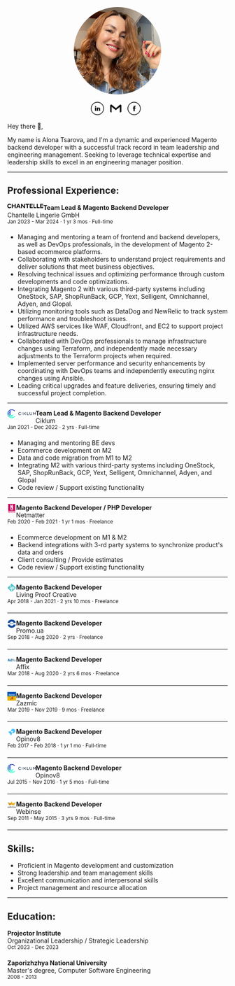 <p align='center'><img height="200" style="border-radius: 50%;" title="Alona Tsarova" src="img/alona_tsarova.jpg"/></p>

<p align='center'>
<a href="https://www.linkedin.com/in/atsareva/" target="_blank"><img height="30" title="LinkedIn" src="img/linkedin.png"/></a>&nbsp;&nbsp;
<a href="mailto:tsareva.as@gmail.com" target="_blank"><img height="30" title="Gmail" src="img/gmail.png"/></a>&nbsp;&nbsp;
<a href="https://www.facebook.com/alena.tsareva.1/" target="_blank"><img height="30" title="Facebook" src="img/facebook.png"/></a>&nbsp;&nbsp;
</p>


Hey there 👋,

My name is Alona Tsarova, and I'm a dynamic and experienced Magento backend developer with a successful track record in team leadership and engineering management. 
Seeking to leverage technical expertise and leadership skills to excel in an engineering manager position.

---

Professional Experience:
---

<p><img align='left' height="10" title="Chantelle Lingerie GmbH" src="img/chantelle_logo.png"/></p>

**Team Lead & Magento Backend Developer**<br/>
Chantelle Lingerie GmbH<br/>
<sup>Jan 2023 - Mar 2024 · 1 yr 3 mos · Full-time</sup>


* Managing and mentoring a team of frontend and backend developers, as well as DevOps professionals, in the development of Magento 2-based ecommerce platforms.
* Collaborating with stakeholders to understand project requirements and deliver solutions that meet business objectives.
* Resolving technical issues and optimizing performance through custom developments and code optimizations.
* Integrating Magento 2 with various third-party systems including OneStock, SAP, ShopRunBack, GCP, Yext, Selligent, Omnichannel, Adyen, and Glopal.
* Utilizing monitoring tools such as DataDog and NewRelic to track system performance and troubleshoot issues.
* Utilized AWS services like WAF, Cloudfront, and EC2 to support project infrastructure needs.
* Collaborated with DevOps professionals to manage infrastructure changes using Terraform, and independently made necessary adjustments to the Terraform projects when required.
* Implemented server performance and security enhancements by coordinating with DevOps teams and independently executing nginx changes using Ansible.
* Leading critical upgrades and feature deliveries, ensuring timely and successful project completion.

---

<p><img align='left' height="20" title="Ciklum" src="img/ciklum_logo.svg"/></p>

**Team Lead & Magento Backend Developer**<br/>
Ciklum<br/>
<sup>Jan 2021 - Dec 2022 · 2 yrs · Full-time</sup>

* Managing and mentoring BE devs 
* Ecommerce development on M2 
* Data and code migration from M1 to M2 
* Integrating M2 with various third-party systems including OneStock, SAP, ShopRunBack, GCP, Yext, Selligent, Omnichannel, Adyen, and Glopal 
* Code review / Support existing functionality

---

<p><img align='left' height="20" title="Netmatter" src="img/netmatter_logo.jpeg"/></p>

**Magento Backend Developer / PHP Developer**<br/>
Netmatter<br/>
<sup>Feb 2020 - Feb 2021 · 1 yr 1 mos · Freelance</sup>

* Ecommerce development on M1 & M2 
* Backend integrations with 3-rd party systems to synchronize product's data and orders 
* Client consulting / Provide estimates 
* Code review / Support existing functionality

---

<p><img align='left' height="20" title="LPC" src="img/lpc_logo.jpeg"/></p>

**Magento Backend Developer**<br/>
Living Proof Creative<br/>
<sup>Apr 2018 - Jan 2021 · 2 yrs 10 mos · Freelance</sup>

---

<p><img align='left' height="20" title="Promo.ua" src="img/promo_logo.jpeg"/></p>

**Magento Backend Developer**<br/>
Promo.ua<br/>
<sup>Sep 2018 - Aug 2020 · 2 yrs · Freelance</sup>

---

<p><img align='left' height="20" title="Addfix" src="img/adfix_logo.jpeg"/></p>

**Magento Backend Developer**<br/>
Affix <br/>
<sup>Mar 2018 - Aug 2020 · 2 yrs 6 mos · Freelance</sup>

---

<p><img align='left' height="20" title="Zazmic" src="img/zazmic_logo.jpeg"/></p>

**Magento Backend Developer**<br/>
Zazmic <br/>
<sup>Mar 2019 - Nov 2019 · 9 mos · Freelance</sup>

---

<p><img align='left' height="20" title="Opinov8" src="img/opinov8_logo.jpeg"/></p>

**Magento Backend Developer**<br/>
Opinov8 <br/>
<sup>Feb 2017 - Feb 2018 · 1 yr 1 mo · Full-time</sup>

---

<p><img align='left' height="20" title="Ciklum" src="img/ciklum_logo.svg"/></p>

**Magento Backend Developer**<br/>
Opinov8 <br/>
<sup>Jul 2015 - Nov 2016 · 1 yr 5 mos · Full-time</sup>

---

<p><img align='left' height="20" title="Webinse" src="img/webinse_logo.jpeg"/></p>

**Magento Backend Developer**<br/>
Webinse <br/>
<sup>Sep 2011 - May 2015 · 3 yrs 9 mos · Full-time</sup>

---

Skills:
---

* Proficient in Magento development and customization 
* Strong leadership and team management skills 
* Excellent communication and interpersonal skills 
* Project management and resource allocation

---

Education:
---

**Projector Institute**<br/>
Organizational Leadership / Strategic Leadership<br/>
<sup>Oct 2023 - Dec 2023</sup>

**Zaporizhzhya National University**<br/>
Master's degree, Computer Software Engineering<br/>
<sup>2008 - 2013</sup>